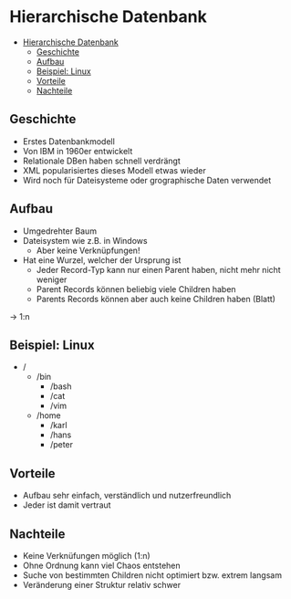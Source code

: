 # Hierarchische Datenbank

- [Hierarchische Datenbank](#hierarchische-datenbank)
    - [Geschichte](#geschichte)
    - [Aufbau](#aufbau)
    - [Beispiel: Linux](#beispiel-linux)
    - [Vorteile](#vorteile)
    - [Nachteile](#nachteile)

## Geschichte

- Erstes Datenbankmodell
- Von IBM in 1960er entwickelt
- Relationale DBen haben schnell verdrängt
- XML popularisiertes dieses Modell etwas wieder
- Wird noch für Dateisysteme oder grographische Daten verwendet

## Aufbau

- Umgedrehter Baum
- Dateisystem wie z.B. in Windows
    - Aber keine Verknüpfungen!
- Hat eine Wurzel, welcher der Ursprung ist
    - Jeder Record-Typ kann nur einen Parent haben, nicht mehr nicht weniger
    - Parent Records können beliebig viele Children haben
    - Parents Records können aber auch keine Children haben (Blatt)

$\rightarrow$ 1:n

## Beispiel: Linux

- /
    - /bin
        - /bash
        - /cat
        - /vim
    - /home
        - /karl
        - /hans
        - /peter

## Vorteile

- Aufbau sehr einfach, verständlich und nutzerfreundlich
- Jeder ist damit vertraut

## Nachteile

- Keine Verknüfungen möglich (1:n)
- Ohne Ordnung kann viel Chaos entstehen
- Suche von bestimmten Children nicht optimiert bzw. extrem langsam
- Veränderung einer Struktur relativ schwer
